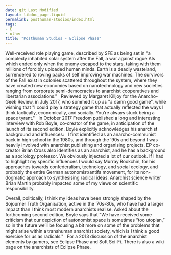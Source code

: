 ```yaml
---
date: git Last Modified
layout: libdoc_page.liquid
permalink: posthuman-studios/index.html
tags:
- E
- other
title: "Posthuman Studios - Eclipse Phase"
---
```


Well-received role  playing game, described by SFE as being set in "a complexly inhabited solar system after the Fall, a war  against rogue AIs which ended only when the enemy escaped to the stars, taking  with them millions of forcibly uploaded human minds. Earth is a deadly  wasteland, surrendered to roving packs of self improving war machines. The  survivors of the Fall exist in colonies scattered throughout the system, where  they have created new economies based on nanotechnology and new societies  ranging from corporate semi-democracies to anarchist cooperatives and  libertarian associations."
 
Reviewed by Margaret  Killjoy for the  Anarcho-Geek Review, in July 2017, who summed it up as "a damn good game",  while wishing that "I could play a strategy game that actually reflected the ways I think  tactically, economically, and socially. You’re always stuck being a space  tyrant."
 
In October 2017  Freedom published a long and interesting interview with Rob Boyle, co-creator of the game, in  anticipation of the launch of its second edition. Boyle explicitly acknowledges  his anarchist background and influences:
 
I first identified as an anarcho-communist back  in high school in the 1980s, and through the ’90s and beyond I was heavily  involved with anarchist publishing and organising projects. EP co-creator Brian  Cross also identifies as an anarchist, and he has a background as a sociology  professor. We obviously injected a lot of our outlook.
If I had to highlight my specific influences I  would say Murray Bookchin, for his approaches towards confederalism, technology,  and social ecology, and probably the entire German autonomist/antifa movement,  for its non-dogmatic approach to synthesising radical ideas. Anarchist science  writer Brian Martin probably impacted some of my views on scientific  responsibility.

Overall, politically, I think my ideas have been  strongly shaped by the Sojourner Truth Organisation, active in the ’70s-80s, who  have had a larger impact than I think most modern anarchists realise.
Asked about the forthcoming second edition, Boyle says  that "We have received some criticism that our depiction of autonomist space is  sometimes “too utopian,” so in the future we’ll be focusing a bit more on some  of the problems that might arise within a transhuman anarchist society, which is  I think a good exercise for us as radicals."
 
For a 2013 discussion  of the anarchist elements by gamers, see  Eclipse Phase and Soft Sci-Fi. There is also a  wiki page on the  anarchists of Eclipse Phase.